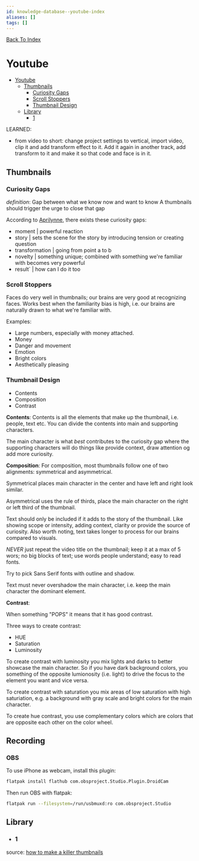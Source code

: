```yaml
---
id: knowledge-database--youtube-index
aliases: []
tags: []
---
```


[Back To Index](/knowledge-database/index.md)

# Youtube

<!--toc:start-->
- [Youtube](#youtube)
  - [Thumbnails](#thumbnails)
    - [Curiosity Gaps](#curiosity-gaps)
    - [Scroll Stoppers](#scroll-stoppers)
    - [Thumbnail Design](#thumbnail-design)
  - [Library](#library)
    - [1](#1)
<!--toc:end-->

LEARNED:
- from video to short: change project settings to vertical, import video, clip
it and add transform effect to it. Add it again in another track, add transform
to it and make it so that code and face is in it.

## Thumbnails

### Curiosity Gaps

_definition_: Gap between what we know now and want to know
A thumbnails should trigger the urge to close that gap

According to [Aprilynne](#1), there exists these curiosity gaps:
- moment | powerful reaction
- story | sets the scene for the story by introducing tension or creating question
- transformation | going from point a to b
- novelty | something unique; combined with something we're familiar with becomes very powerful
- result` | how can I do it too

### Scroll Stoppers

Faces do very well in thumbnails; our brains are very good at recognizing faces. Works best when the familiarity bias is high, i.e. our brains are naturally drawn to what we're familiar with.

Examples:
- Large numbers, especially with money attached.
- Money
- Danger and movement
- Emotion
- Bright colors
- Aesthetically pleasing

### Thumbnail Design

- Contents
- Composition
- Contrast

**Contents**:
Contents is all the elements that make up the thumbnail, i.e. people, text etc. You can divide the contents into main and supporting characters. 

The main character is what _best_ contributes to the curiosity gap where the supporting characters will do things like provide context, draw attention og add more curiosity.

**Composition**:
For composition, most thumbnails follow one of two alignments: symmetrical and asymmetrical. 

Symmetrical places main character in the center and have left and right look similar.

Asymmetrical uses the rule of thirds, place the main character on the right or left third of the thumbnail.

Text should only be included if it adds to the story of the thumbnail. Like showing scope or intensity, adding context, clarity or provide the source of curiosity. Also worth noting, text takes longer to process for our brains compared to visuals.

_NEVER_ just repeat the video title on the thumbnail; keep it at a max of 5 wors; no big blocks of text; use words people understand; easy to read fonts.

Try to pick Sans Serif fonts with outline and shadow.

Text must never overshadow the main character, i.e. keep the main character the dominant element.

**Contrast**:

When something "POPS" it means that it has good contrast.

Three ways to create contrast:
- HUE
- Saturation
- Luminosity

To create contrast with luminosity you mix lights and darks to better showcase the main character. So if you have dark background colors, you something of the opposite lumionosity (i.e. light) to drive the focus to the element you want and vice versa.

To create contrast with saturation you mix areas of low saturation with high saturiation, e.g. a background with gray scale and bright colors for the main character.

To create hue contrast, you use complementary colors which are colors that are opposite each other on the color wheel.

## Recording

### OBS

To use iPhone as webcam, install this plugin:
```bash
flatpak install flathub com.obsproject.Studio.Plugin.DroidCam
```

Then run OBS with flatpak:
```bash
flatpak run --filesystem=/run/usbmuxd:ro com.obsproject.Studio
```

## Library

- ### 1 
source: [how to make a killer thumbnails](https://www.youtube.com/watch?v=0TolBiTrUg4)

